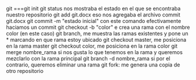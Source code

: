 git
===git init
git status nos mostraba el estado en el que se encontraba nuestro repositorio
git add git.docx eso nos agregaba el archivo
commit
git.docx
git commit -m "estado inicial"  con este comando efectivamente haciamos un commit
git checkout -b "color" e crea una rama con el nombre color (en este caso)
git branch, me muestra las ramas existentes y pone un * marcando en que rama estoy ubicado
git checkout master, me posiciona en la rama master
git checkout color, me posiciona en la rama color
git merge nombre_rama si nos gusta lo que tenemos en la rama y queremos mezclarlo con la rama principal
git branch -d nombre_rama  si por el contrario, queremos eliminar una rama
git fork: me genera una copia de otro repositorio 
